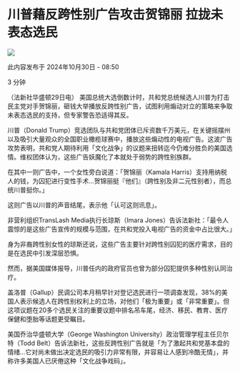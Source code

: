 # 川普藉反跨性别广告攻击贺锦丽 拉拢未表态选民

![](https://www.swissinfo.ch/content/wp-content/uploads/sites/13/2024/10/f0fac9c7128323e8fdfaaf2103751e8c-87882054.jpg?ver=c028d8cf)

此内容发布于 2024年10月30日 - 08:50

3 分钟

（法新社华盛顿29日电） 美国总统大选倒数计时，共和党总统候选人川普为打击民主党对手贺锦丽，砸钱大举播放反跨性别广告，试图利用煽动对立的策略来争取未表态选民的支持，但专家警告恐适得其反。

川普（Donald Trump）竞选团队与共和党团体已斥资数千万美元，在关键摇摆州以及吸引大量观众的全国职业橄榄球赛中，播放这些煽动性的电视广告。这波广告攻势表明，共和党人期待利用「文化战争」的议题来扭转迄今仍难分胜负的美国选情。维权团体认为，这些广告妖魔化了本就处于弱势的跨性别族群。

在其中一则广告中，一个女性旁白说道：「贺锦丽（Kamala Harris）支持用纳税人的钱，为囚犯进行变性手术…贺锦丽挺『他们』（跨性别及非二元性别者），而总统川普挺你。」

这则广告以川普的声音结尾，表示他「认可这则讯息」。

非营利组织TransLash Media执行长琼斯（Imara Jones）告诉法新社：「最令人震惊的是这些广告宣传的规模与范围，在共和党投入电视广告的资金中占比很大。」

身为非裔跨性别女性的琼斯还说，这些广告主要针对跨性别囚犯的医疗需求，目的是在选民中引发深层恐惧。

然而，据美国媒体报导，川普任内的政府官员也曾为部分囚犯提供多种性别认同治疗。

盖洛普（Gallup）民调公司本月稍早针对登记选民进行一项调查发现，38%的美国人表示候选人在跨性别权利上的立场，对他们「极为重要」或「非常重要」。但这项议题在20多个选民关注的重要议题中排名吊车尾，经济、移民、教育、医疗保健和堕胎等话题更受瞩目。

美国乔治华盛顿大学（George Washington University）政治管理学程主任贝尔特（Todd Belt）告诉法新社，这些反跨性别广告就是「为了激起共和党基本盘的情绪…它对尚未做出决定选民的吸引力非常有限，并容易让人感到冷酷无情」，并称许多美国人已厌倦这种「文化战争戏码」。
